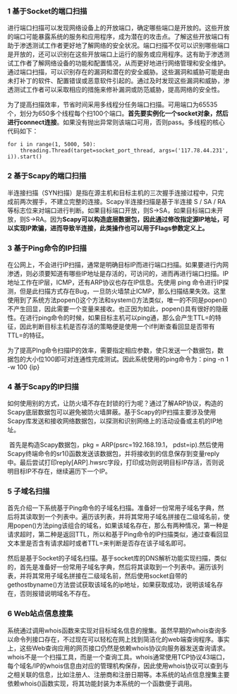 ### 1 基于Socket的端口扫描

​	进行端口扫描可以发现网络设备上的开放端口，确定哪些端口是开放的。这些开放的端口可能暴露系统的服务和应用程序，成为潜在的攻击点。了解这些开放端口有助于渗透测试工作者更好地了解网络的安全状况。端口扫描不仅可以识别哪些端口是开放的，还可以识别在这些开放端口上运行的服务或应用程序。这有助于渗透测试工作者了解网络设备的功能和配置情况，从而更好地进行网络管理和安全维护。通过端口扫描，可以识别存在的漏洞和潜在的安全威胁。这些漏洞和威胁可能是由未打补丁的软件、配置错误或恶意软件引起的。通过及时发现这些漏洞和威胁，渗透测试工作者可以采取相应的措施来修补漏洞或防范威胁，提高网络的安全性。

​	为了提高扫描效率，节省时间采用多线程分任务端口扫描。可用端口为65535个，划分为650多个线程每个扫100个端口。**首先要实例化一个socket对象，然后进行connect连接**。如果没有抛出异常则该端口可用，否则pass。多线程的核心代码如下：

```
for i in range(1, 5000, 50):
    threading.Thread(target=socket_port_thread, args=('117.78.44.231', i)).start()
```



### 2 基于Scapy的端口扫描

​	半连接扫描（SYN扫描）是指在源主机和目标主机的三次握手连接过程中，只完成前两次握手，不建立完整的连接。Scapy半连接扫描是基于半连接 S / SA / RA 等标志位来对端口进行判断。如果目标端口开放，则S->SA，如果目标端口未开放，则S->RA。因为**Scapy可以构造底层数据包，因此通过修改指定源IP地址，可以实现IP欺骗，进而导致半连接，此类操作也可以用于Flags参数定义上。**

### 3 基于Ping命令的IP扫描

​	在公网上，不会进行IP扫描，通常是明确目标IP而进行端口扫描。如果要进行内网渗透，则必须要知道有哪些IP地址是存活的，可访问的，进而再进行端口扫描。IP地址工作在IP层，ICMP，还有ARP协议也存在IP信息。先使用 ping 命令进行IP探测，但是此扫描方式存在Bug，一旦防火墙禁止ICMP，那么扫描结果失效。这里使用到了系统方法popen()这个方法和system()方法类似，唯一的不同是popen()不产生回显，因此需要一个变量来接收。也正因为如此，popen()具有很好的隐蔽性。在进行ping命令的时候，如果目标主机可以ping通，那么会产生TTL=的特征，因此判断目标主机是否存活的策略便是使用一个if判断查看回显是否带有TTL=的特征。

​	为了提高PIng命令扫描IP的效率，需要指定相应参数，使只发送一个数据包，数据包的大小位100即可对连通性完成测试。因此系统使用的ping命令为：ping -n 1 -w 100 {ip}

### 4 基于Scapy的IP扫描

​	如何使用别的方式，让防火墙不存在封锁的行为呢？通过了解ARP协议，构造的Scapy底层数据包可以避免被防火墙屏蔽。基于Scapy的IP扫描主要涉及使用Scapy库发送和接收网络数据包，以探测和识别网络上的活动设备或主机的IP地址。

​	首先是构造Scapy数据包，pkg = ARP(psrc=192.168.19.1， pdst=ip).然后使用Scapy终端命令的sr1()函数发送该数据包，并将接收到的信息保存到变量reply中。最后尝试打印reply[ARP].hwsrc字段，打印成功则说明目标IP存活，否则说明目标IP不存在，继续遍历下一个IP。

### 5 子域名扫描

​	首先介绍一下系统基于Ping命令的子域名扫描。准备好一份常用子域名字典，然后将其读取到一个列表中。遍历该列表，并将其常用子域名拼接在二级域名前，使用popen()方法ping该组合的域名，如果该域名存在，那么有两种情况，第一种是请求超时，第二种是返回TTL，所以和基于Ping命令的IP扫描类似，通过查看回显文本里是否含有请求超时或者TTL=来判断是否存在该子域名即可。

​	然后是基于Socket的子域名扫描。基于socket库的DNS解析功能实现扫描，类似的，首先是准备好一份常用子域名字典，然后将其读取到一个列表中。遍历该列表，并将其常用子域名拼接在二级域名前，然后使用socket自带的gethostbyname()方法尝试获取该域名的ip地址，如果获取成功，说明该域名存在，否则报错说明域名不存在。

### 6 Web站点信息搜集

​	系统通过调用whois函数来实现对目标域名信息的搜集。虽然早期的whois查询多以命令列接口存在，不过现在可以轻松在网上找到简洁化的web端查询程序。事实上，这些Web查询应用的网页接口仍然是依赖whois协议向服务器发送查询请求。whois不是一个扫描工具，而是一个查询工具。whois通常使用TCP协议43端口，每个域名/IP的whois信息由对应的管理机构保存，因此使用whois协议可以查到与之相关联的信息，比如注册人、注册商和注册日期等。本系统的站点信息搜集主要依赖whois()函数实现，将其功能封装为本系统的一个函数便于调用。